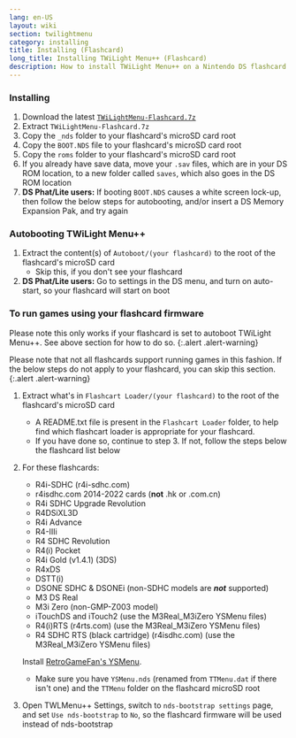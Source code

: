 ```yaml
---
lang: en-US
layout: wiki
section: twilightmenu
category: installing
title: Installing (Flashcard)
long_title: Installing TWiLight Menu++ (Flashcard)
description: How to install TWiLight Menu++ on a Nintendo DS flashcard
---
```


### Installing
1. Download the latest [`TWiLightMenu-Flashcard.7z`](https://github.com/DS-Homebrew/TWiLightMenu/releases/latest/download/TWiLightMenu-Flashcard.7z)
1. Extract `TWiLightMenu-Flashcard.7z`
1. Copy the `_nds` folder to your flashcard's microSD card root
1. Copy the `BOOT.NDS` file to your flashcard's microSD card root
1. Copy the `roms` folder to your flashcard's microSD card root
1. If you already have save data, move your `.sav` files, which are in your DS ROM location, to a new folder called `saves`, which also goes in the DS ROM location
1. **DS Phat/Lite users:** If booting `BOOT.NDS` causes a white screen lock-up, then follow the below steps for autobooting, and/or insert a DS Memory Expansion Pak, and try again

### Autobooting TWiLight Menu++
1. Extract the content(s) of `Autoboot/(your flashcard)` to the root of the flashcard's microSD card
   - Skip this, if you don't see your flashcard
1. **DS Phat/Lite users:** Go to settings in the DS menu, and turn on auto-start, so your flashcard will start on boot

### To run games using your flashcard firmware

Please note this only works if your flashcard is set to autoboot TWiLight Menu++. See above section for how to do so.
{:.alert .alert-warning}

Please note that not all flashcards support running games in this fashion. If the below steps do not apply to your flashcard, you can skip this section.
{:.alert .alert-warning}

1. Extract what's in `Flashcart Loader/(your flashcard)` to the root of the flashcard's microSD card
   - A README.txt file is present in the `Flashcart Loader` folder, to help find which flashcart loader is appropriate for your flashcard.
   - If you have done so, continue to step 3. If not, follow the steps below the flashcard list below

1. For these flashcards:
   - R4i-SDHC (r4i-sdhc.com)
   - r4isdhc.com 2014-2022 cards (**not** .hk or .com.cn)
   - R4i SDHC Upgrade Revolution
   - R4DSiXL3D
   - R4i Advance
   - R4-IIIi
   - R4 SDHC Revolution
   - R4(i) Pocket
   - R4i Gold (v1.4.1) (3DS)
   - R4xDS
   - DSTT(i)
   - DSONE SDHC & DSONEi (non-SDHC models are ***not*** supported)
   - M3 DS Real
   - M3i Zero (non-GMP-Z003 model)
   - iTouchDS and iTouch2 (use the M3Real_M3iZero YSMenu files)
   - R4(i)RTS (r4rts.com) (use the M3Real_M3iZero YSMenu files)
   - R4 SDHC RTS (black cartridge) (r4isdhc.com) (use the M3Real_M3iZero YSMenu files)

   Install [RetroGameFan's YSMenu](https://gbatemp.net/threads/retrogamefan-updates-releases.267243/).
      - Make sure you have `YSMenu.nds` (renamed from `TTMenu.dat` if there isn't one) and the `TTMenu` folder on the flashcard microSD root
1. Open TWLMenu++ Settings, switch to `nds-bootstrap settings` page, and set `Use nds-bootstrap` to `No`, so the flashcard firmware will be used instead of nds-bootstrap
